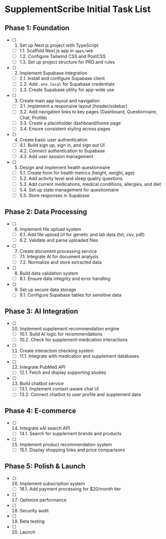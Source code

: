 # SupplementScribe Initial Task List

## Phase 1: Foundation

- [ ] 1. Set up Next.js project with TypeScript
  - [ ] 1.1. Scaffold Next.js app in `apps/web`
  - [ ] 1.2. Configure Tailwind CSS and PostCSS
  - [ ] 1.3. Set up project structure for PRD and rules
- [ ] 2. Implement Supabase integration
  - [ ] 2.1. Install and configure Supabase client
  - [ ] 2.2. Add `.env.local` for Supabase credentials
  - [ ] 2.3. Create Supabase utility for app-wide use
- [ ] 3. Create main app layout and navigation
  - [ ] 3.1. Implement a responsive layout (header/sidebar)
  - [ ] 3.2. Add navigation links to key pages (Dashboard, Questionnaire, Chat, Profile)
  - [ ] 3.3. Create a placeholder dashboard/home page
  - [ ] 3.4. Ensure consistent styling across pages
- [ ] 4. Create basic user authentication
  - [ ] 4.1. Build sign up, sign in, and sign out UI
  - [ ] 4.2. Connect authentication to Supabase
  - [ ] 4.3. Add user session management
- [ ] 5. Design and implement health questionnaire
  - [ ] 5.1. Create form for health metrics (height, weight, age)
  - [ ] 5.2. Add activity level and sleep quality questions
  - [ ] 5.3. Add current medications, medical conditions, allergies, and diet
  - [ ] 5.4. Set up state management for questionnaire
  - [ ] 5.5. Store responses in Supabase

## Phase 2: Data Processing

- [ ] 6. Implement file upload system
  - [ ] 6.1. Add file upload UI for genetic and lab data (txt, csv, pdf)
  - [ ] 6.2. Validate and parse uploaded files
- [ ] 7. Create document processing service
  - [ ] 7.1. Integrate AI for document analysis
  - [ ] 7.2. Normalize and store extracted data
- [ ] 8. Build data validation system
  - [ ] 8.1. Ensure data integrity and error handling
- [ ] 9. Set up secure data storage
  - [ ] 9.1. Configure Supabase tables for sensitive data

## Phase 3: AI Integration

- [ ] 10. Implement supplement recommendation engine
  - [ ] 10.1. Build AI logic for recommendations
  - [ ] 10.2. Check for supplement-medication interactions
- [ ] 11. Create interaction checking system
  - [ ] 11.1. Integrate with medication and supplement databases
- [ ] 12. Integrate PubMed API
  - [ ] 12.1. Fetch and display supporting studies
- [ ] 13. Build chatbot service
  - [ ] 13.1. Implement context-aware chat UI
  - [ ] 13.2. Connect chatbot to user profile and supplement data

## Phase 4: E-commerce

- [ ] 14. Integrate xAI search API
  - [ ] 14.1. Search for supplement brands and products
- [ ] 15. Implement product recommendation system
  - [ ] 15.1. Display shopping links and price comparisons

## Phase 5: Polish & Launch

- [ ] 16. Implement subscription system
  - [ ] 16.1. Add payment processing for $20/month tier
- [ ] 17. Optimize performance
- [ ] 18. Security audit
- [ ] 19. Beta testing
- [ ] 20. Launch 